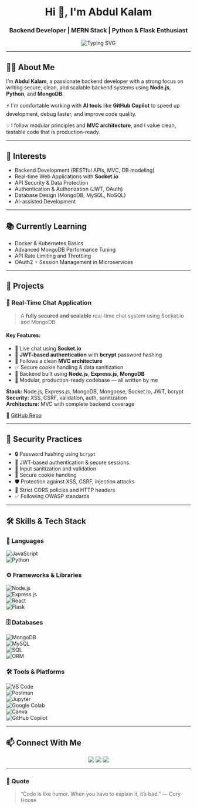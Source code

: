 <!-- Profile Header -->
<h1 align="center">Hi 👋, I'm Abdul Kalam</h1>
<h3 align="center">Backend Developer | MERN Stack | Python & Flask Enthusiast</h3>

<p align="center">
  <img src="https://readme-typing-svg.herokuapp.com?font=Fira+Code&size=22&pause=1000&center=true&width=435&lines=Backend+Developer;MERN+Stack+Enthusiast;Python+%26+Flask+Lover;Security-Focused+Developer" alt="Typing SVG" />
</p>

---

## 👨‍💻 About Me

I’m **Abdul Kalam**, a passionate backend developer with a strong focus on writing secure, clean, and scalable backend systems using **Node.js**, **Python**, and **MongoDB**.

⚡ I'm comfortable working with **AI tools** like **GitHub Copilot** to speed up development, debug faster, and improve code quality.

💡 I follow modular principles and **MVC architecture**, and I value clean, testable code that is production-ready.

---

## 🎯 Interests

- Backend Development (RESTful APIs, MVC, DB modeling)
- Real-time Web Applications with **Socket.io**
- API Security & Data Protection
- Authentication & Authorization (JWT, OAuth)
- Database Design (MongoDB, MySQL, NoSQL)
- AI-assisted Development

---

## 📚 Currently Learning

- Docker & Kubernetes Basics  
- Advanced MongoDB Performance Tuning  
- API Rate Limiting and Throttling  
- OAuth2 + Session Management in Microservices

---

## 🚀 Projects

### 💬 Real-Time Chat Application

> A **fully secured and scalable** real-time chat system using Socket.io and MongoDB.

#### Key Features:

- 💬 Live chat using **Socket.io**
- 🔐 **JWT-based authentication** with **bcrypt** password hashing
- 🧠 Follows a clean **MVC architecture**
- ✅ Secure cookie handling & data sanitization
- 🧰 Backend built using **Node.js**, **Express.js**, **MongoDB**
- 📂 Modular, production-ready codebase — all written by me

**Stack:** Node.js, Express.js, MongoDB, Mongoose, Socket.io, JWT, bcrypt  
**Security:** XSS, CSRF, validation, auth, sanitization  
**Architecture:** MVC with complete backend coverage

🔗 [GitHub Repo](https://github.com/Abdul-Kalam0/Real-Time-Chat-Application)

---

## 🔐 Security Practices

- 🔒 Password hashing using `bcrypt`
- 🔐 JWT-based authentication & secure sessions
- 🧼 Input sanitization and validation
- 🍪 Secure cookie handling
- 🛡️ Protection against XSS, CSRF, injection attacks
- 🚫 Strict CORS policies and HTTP headers
- ✅ Following OWASP standards

---

## 🛠️ Skills & Tech Stack

### 🔧 Languages  
![JavaScript](https://img.shields.io/badge/-JavaScript-F7DF1E?style=flat&logo=javascript&logoColor=000)  
![Python](https://img.shields.io/badge/-Python-3776AB?style=flat&logo=python&logoColor=white)

### ⚙️ Frameworks & Libraries  
![Node.js](https://img.shields.io/badge/-Node.js-339933?style=flat&logo=node.js&logoColor=white)  
![Express.js](https://img.shields.io/badge/-Express.js-000000?style=flat&logo=express&logoColor=white)  
![React](https://img.shields.io/badge/-React-61DAFB?style=flat&logo=react&logoColor=black)  
![Flask](https://img.shields.io/badge/-Flask-000000?style=flat&logo=flask&logoColor=white)

### 🗄️ Databases  
![MongoDB](https://img.shields.io/badge/-MongoDB-47A248?style=flat&logo=mongodb&logoColor=white)  
![MySQL](https://img.shields.io/badge/-MySQL-4479A1?style=flat&logo=mysql&logoColor=white)  
![SQL](https://img.shields.io/badge/-SQL-CC2927?style=flat&logo=sql&logoColor=white)  
![ORM](https://img.shields.io/badge/-ORM-Mongoose%2FSequelize-informational)

### 🛠️ Tools & Platforms  
![VS Code](https://img.shields.io/badge/-VS%20Code-007ACC?style=flat&logo=visual-studio-code&logoColor=white)  
![Postman](https://img.shields.io/badge/-Postman-FF6C37?style=flat&logo=postman&logoColor=white)  
![Jupyter](https://img.shields.io/badge/-Jupyter-F37626?style=flat&logo=jupyter&logoColor=white)  
![Google Colab](https://img.shields.io/badge/-Google%20Colab-F9AB00?style=flat&logo=googlecolab&logoColor=white)  
![Canva](https://img.shields.io/badge/-Canva-00C4CC?style=flat&logo=canva&logoColor=white)  
![GitHub Copilot](https://img.shields.io/badge/-GitHub%20Copilot-1DB954?style=flat&logo=github&logoColor=white)

---

## 📫 Connect With Me

<p align="center">
  <a href="https://www.linkedin.com/in/abdul-kalam-80a580249/" target="_blank"><img src="https://img.shields.io/badge/-LinkedIn-0077B5?style=flat&logo=linkedin&logoColor=white"/></a>
  <a href="abdulkalamblycomp@gmail.com"><img src="https://img.shields.io/badge/-Email-D14836?style=flat&logo=gmail&logoColor=white"/></a>
  <a href="https://github.com/Abdul-Kalam0/Abdul-Kalam0"><img src="https://img.shields.io/badge/-GitHub-181717?style=flat&logo=github&logoColor=white"/></a>
</p>

---

### 💬 Quote

> “Code is like humor. When you have to explain it, it’s bad.” — Cory House
